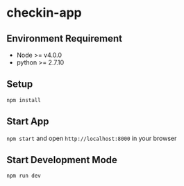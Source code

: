 # checkin-app

## Environment Requirement

- Node >= v4.0.0
- python >= 2.7.10

## Setup

`npm install`

## Start App

`npm start` and open `http://localhost:8000` in your browser

## Start Development Mode

`npm run dev`
